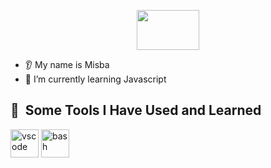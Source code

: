 <p align="center">
  <img src="https://cdn.dribbble.com/users/106272/screenshots/1874860/hey-there.gif" width="100vw" height= "64"/>
</p>


* 👂 My name is Misba
* 🌱 I’m currently learning Javascript

<h2> 🚀 &nbsp;Some Tools I Have Used and Learned</h2>
<p align="left">
<img src="https://cdn.jsdelivr.net/gh/devicons/devicon/icons/vscode/vscode-original.svg" alt="vscode" width="45" height="45"/>
<img src="https://cdn.jsdelivr.net/gh/devicons/devicon/icons/bash/bash-original.svg" alt="bash" width="45" height="45"/>
</p>
<!---
Misbah-bagban/Misbah-bagban is a ✨ special ✨ repository because its `README.md` (this file) appears on your GitHub profile.
You can click the Preview link to take a look at your changes.
--->
